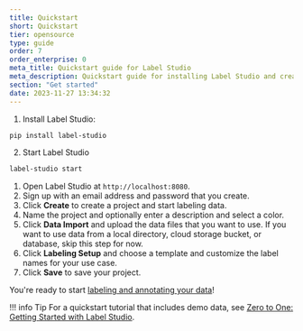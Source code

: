 ```yaml
---
title: Quickstart
short: Quickstart
tier: opensource
type: guide
order: 7
order_enterprise: 0
meta_title: Quickstart guide for Label Studio
meta_description: Quickstart guide for installing Label Studio and creating a new project. 
section: "Get started"
date: 2023-11-27 13:34:32
---
```


1. Install Label Studio:
```bash
pip install label-studio
```

2. Start Label Studio
```bash
label-studio start
```

1. Open Label Studio at `http://localhost:8080`.
2. Sign up with an email address and password that you create.
3. Click **Create** to create a project and start labeling data.
4. Name the project and optionally enter a description and select a color.
5. Click **Data Import** and upload the data files that you want to use. If you want to use data from a local directory, cloud storage bucket, or database, skip this step for now.
6. Click **Labeling Setup** and choose a template and customize the label names for your use case.
7. Click **Save** to save your project.

You're ready to start [labeling and annotating your data](labeling.html)!

!!! info Tip
    For a quickstart tutorial that includes demo data, see [Zero to One: Getting Started with Label Studio](https://labelstud.io/blog/zero-to-one-getting-started-with-label-studio/). 


